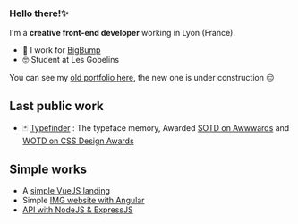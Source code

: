 ### Hello there!✨
I'm a **creative front-end developer** working in Lyon (France).

- 🔨 I work for [BigBump](https://bigbump.fr)
- 🤓 Student at Les Gobelins

You can see my [old portfolio here](https://anael.dev), the new one is under construction 😔

## Last public work
- 🃏 [Typefinder](https://typefinder.bigbump.fr/) : The typeface memory, Awarded [SOTD on Awwwards](https://www.awwwards.com/sites/typefinder) and [WOTD on CSS Design Awards](https://www.cssdesignawards.com/sites/typefinder/41062/)

## Simple works
- A [simple VueJS landing](https://github.com/AnaelR/g_sourceLanding)
- Simple [IMG website with Angular](https://github.com/AnaelR/g_two-pages-project)
- [API with NodeJS & ExpressJS](https://github.com/AnaelR/g_apiMovie)

<!--
**AnaelR/AnaelR** is a ✨ _special_ ✨ repository because its `README.md` (this file) appears on your GitHub profile.

Here are some ideas to get you started:

- 🔭 I’m currently working on ...
- 🌱 I’m currently learning ...
- 👯 I’m looking to collaborate on ...
- 🤔 I’m looking for help with ...
- 💬 Ask me about ...
- 📫 How to reach me: ...
- 😄 Pronouns: ...
- ⚡ Fun fact: ...
-->
